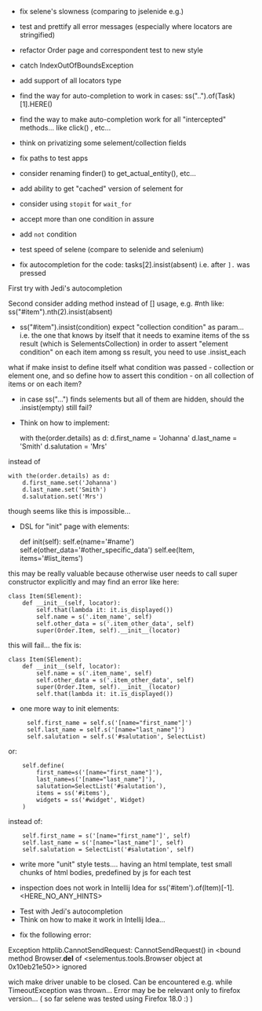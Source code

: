 * fix selene's slowness (comparing to jselenide e.g.)
    
* test and prettify all error messages (especially where locators are stringified)

* refactor Order page and correspondent test to new style

* catch IndexOutOfBoundsException

* add support of all locators type

* find the way for auto-completion to work in cases: ss("..").of(Task)[1].HERE()

* find the way to make auto-completion work for all "intercepted" methods... like click() , etc...

* think on privatizing some selement/collection fields

* fix paths to test apps

* consider renaming finder() to get_actual_entity(), etc...

* add ability to get "cached" version of selement for 

* consider using `stopit` for `wait_for`

* accept more than one condition in assure

* add `not` condition

* test speed of selene (compare to selenide and selenium)

*  fix autocompletion for the code: tasks[2].insist(absent)
i.e. after `].` was pressed

First try with Jedi's autocompletion

Second consider adding method instead of [] usage, e.g. #nth
like:
    ss("#item").nth(2).insist(absent)

* ss("#item").insist(condition) expect "collection condition" as param...
i.e. the one that knows by itself that it needs to examine items of the ss result (which is SelementsCollection)
in order to assert "element condition" on each item among ss result, you need
to use .insist_each

what if make insist to define itself what condition was passed - collection or element one, and so define
how to assert this condition - on all collection of items or on each item?

* in case ss("...") finds selements but all of them are hidden, should the .insist(empty) still fail?

* Think on how to implement:


    with the(order.details) as d:
        d.first_name = 'Johanna'
        d.last_name = 'Smith'
        d.salutation = 'Mrs'

instead of 

    with the(order.details) as d:
        d.first_name.set('Johanna')
        d.last_name.set('Smith')
        d.salutation.set('Mrs')
        
        
though seems like this is impossible...

* DSL for "init" page with elements:


    def init(self):
        self.e(name='#name')
        self.e(other_data='#other_specific_data')
        self.ee(Item, items='#list_items')

this may be really valuable because otherwise user needs to call super constructor explicitly and may find an error like here:

    class Item(SElement):
        def __init__(self, locator):
            self.that(lambda it: it.is_displayed())
            self.name = s('.item_name', self)
            self.other_data = s('.item_other_data', self)
            super(Order.Item, self).__init__(locator)

this will fail... the fix is:


    class Item(SElement):
        def __init__(self, locator):
            self.name = s('.item_name', self)
            self.other_data = s('.item_other_data', self)
            super(Order.Item, self).__init__(locator)
            self.that(lambda it: it.is_displayed())

* one more way to init elements:


        self.first_name = self.s('[name="first_name"]')
        self.last_name = self.s('[name="last_name"]')
        self.salutation = self.s('#salutation', SelectList)
       
or:

        self.define(
            first_name=s('[name="first_name"]'),
            last_name=s('[name="last_name"]'),
            salutation=SelectList('#salutation'),
            items = ss('#items'),
            widgets = ss('#widget', Widget)
        )

instead of:


        self.first_name = s('[name="first_name"]', self)
        self.last_name = s('[name="last_name"]', self)
        self.salutation = SelectList('#salutation', self)

* write more "unit" style tests.... having an html template, test small chunks of html bodies, predefined by js for each test

* inspection does not work in Intellij Idea for ss('#item').of(Item)[-1].<HERE_NO_ANY_HINTS>

- Test with Jedi's autocompletion
- Think on how to make it work in Intellij Idea...


* fix the following error:

Exception httplib.CannotSendRequest: CannotSendRequest() in <bound method Browser.__del__ of <selementus.tools.Browser object at 0x10eb21e50>> ignored

wich make driver unable to be closed. Can be encountered e.g. while TimeoutException was thrown...
Error may be be relevant only to firefox version... ( so far selene was tested using Firefox 18.0 :) )

